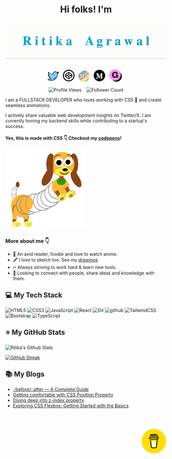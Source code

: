<div align="center">
   <h1>Hi folks! I'm </h1> 
   <img src="./images/name-slow.gif"> 

   <br/>
   <br/>

   <p align='center'>
<a href="https://twitter.com/RitikaAgrawal08"><img height="35" src="/images/twitter.png"></a>&nbsp;&nbsp;
<a href="https://codepen.io/RitikaAgrawal08"><img height="38" src="/images/codepen.png"></a>&nbsp;&nbsp;
<a href="https://dev.to/ritikaagrawal08"><img height="35" src="./images/devto.png"></a>&nbsp;&nbsp;
<a href="https://medium.com/@RitikaAgrawal08"><img height="38" src="/images/medium.png"></a>&nbsp;&nbsp;
<a href="https://ritikaagrawal08.gumroad.com/"><img height="38" src="/images/gumroad.png"></a>&nbsp;&nbsp;
 </p>

   <p>
  <img src="https://komarev.com/ghpvc/?username=Ritika-Agrawal811&label=Profile%20views&color=2a17d1" alt="Profile Views" height="25px"/>
  &nbsp;&nbsp;
  <img src="https://img.shields.io/github/followers/Ritika-Agrawal811?color=2a17d1&label=Followers" alt="Follower Count" height="25px" /> 
</p>
</div>

<p>I am a FULLSTACK DEVELOPER who loves working with CSS 💜 and create seamless animations. 

I actively share valuable web development insights on Twitter/X. I am currently honing my backend skills while contributing to a startup's success.</p>

#### Yes, this is made with CSS :point_down: Checkout my [codepens](https://codepen.io/RitikaAgrawal08)! 

<img src="images/slinky.png" alt="my single div slinky CSS art" style=" height:250px;"/>

### More about me :point_down:
- 📕 An avid reader, foodie and love to watch anime.
- 🖍️ I love to sketch too. See my [drawings](https://codepen.io/RitikaAgrawal08/full/WNwZzyb)
- 🔥 Always striving to work hard & learn new tools.
- 👯 Looking to connect with people, share ideas and knowledge with them.

## :computer: My Tech Stack

![HTML5](https://img.shields.io/badge/HTML5-E34F26?style=for-the-badge&logo=HTML5&logoColor=white)
![CSS3](https://img.shields.io/badge/CSS3-1572B6?style=for-the-badge&logo=CSS3&logoColor=white)
![JavaScript](https://img.shields.io/badge/JavaScript-F7DF1E?style=for-the-badge&logo=JavaScript&logoColor=white)
![React](https://img.shields.io/badge/React-61DAFB?style=for-the-badge&logo=React&logoColor=white)
![Git](https://img.shields.io/badge/Git-F05032?style=for-the-badge&logo=Git&logoColor=white)
![github](https://img.shields.io/badge/GitHub-000000?style=for-the-badge&logo=GitHub&logoColor=white)
![TailwindCSS](https://img.shields.io/badge/Tailwind%20CSS-3490dc?style=for-the-badge&logo=TailwindCSS&logoColor=white)
![Bootstrap](https://img.shields.io/badge/Bootstrap-7952B3?style=for-the-badge&logo=Bootstrap&logoColor=white)
![TypeScript](https://img.shields.io/badge/TypeScript-007ACC?style=for-the-badge&logo=TypeScript&logoColor=white)


## :star: My GitHub Stats

![Ritika's Github Stats](https://github-readme-stats-tau-ten-45.vercel.app/api?username=Ritika-Agrawal811&show_icons=true)

[![GitHub Streak](https://streak-stats.demolab.com/?user=Ritika-Agrawal811)](https://git.io/streak-stats)

## :books: My Blogs

- [::before/::after — A Complete Guide](https://medium.com/@RitikaAgrawal08/before-after-a-complete-guide-5ae39240d520)
- [Getting comfortable with CSS Position Property](https://medium.com/@RitikaAgrawal08/getting-comfortable-with-css-position-property-5ba7afe8299f)
- [Diving deep into z-index property](https://medium.com/@RitikaAgrawal08/diving-deep-into-z-index-property-d60e3443f4ec)
- [Exploring CSS Flexbox: Getting Started with the Basics](https://medium.com/@RitikaAgrawal08/exploring-css-flexbox-getting-started-with-the-basics-1174eea3ad4e)


<br/>
<br/>

<p  align="right">
 <a href="https://buymeacoffee.com/ritikaagrawal08"><img height="80" src="/images/coffee.gif"></a>
</p>

